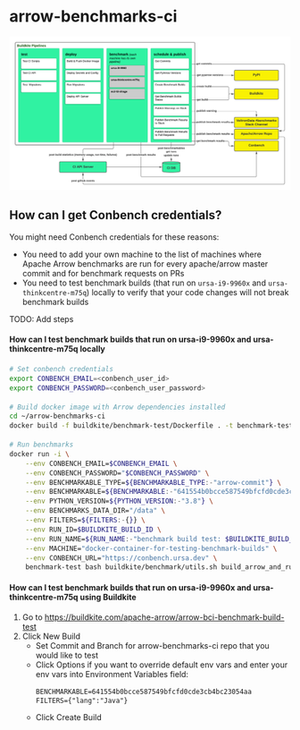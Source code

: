 # arrow-benchmarks-ci
![Screenshot](diagram.png)

## How can I get Conbench credentials?
You might need Conbench credentials for these reasons:
- You need to add your own machine to the list of machines where Apache Arrow benchmarks are run for every apache/arrow
master commit and for benchmark requests on PRs
- You need to test benchmark builds (that run on `ursa-i9-9960x` and `ursa-thinkcentre-m75q`) locally to verify that your
code changes will not break benchmark builds

TODO: Add steps

#### How can I test benchmark builds that run on ursa-i9-9960x and ursa-thinkcentre-m75q locally
```bash
# Set conbench credentials
export CONBENCH_EMAIL=<conbench_user_id>
export CONBENCH_PASSWORD=<conbench_user_password>

# Build docker image with Arrow dependencies installed
cd ~/arrow-benchmarks-ci
docker build -f buildkite/benchmark-test/Dockerfile . -t benchmark-test

# Run benchmarks
docker run -i \
    --env CONBENCH_EMAIL=$CONBENCH_EMAIL \
    --env CONBENCH_PASSWORD="$CONBENCH_PASSWORD" \
    --env BENCHMARKABLE_TYPE=${BENCHMARKABLE_TYPE:-"arrow-commit"} \
    --env BENCHMARKABLE=${BENCHMARKABLE:-"641554b0bcce587549bfcfd0cde3cb4bc23054aa"} \
    --env PYTHON_VERSION=${PYTHON_VERSION:-"3.8"} \
    --env BENCHMARKS_DATA_DIR="/data" \
    --env FILTERS=${FILTERS:-{}} \
    --env RUN_ID=$BUILDKITE_BUILD_ID \
    --env RUN_NAME=${RUN_NAME:-"benchmark build test: $BUILDKITE_BUILD_ID"} \
    --env MACHINE="docker-container-for-testing-benchmark-builds" \
    --env CONBENCH_URL="https://conbench.ursa.dev" \
    benchmark-test bash buildkite/benchmark/utils.sh build_arrow_and_run_benchmark_groups
```

#### How can I test benchmark builds that run on ursa-i9-9960x and ursa-thinkcentre-m75q using Buildkite
1. Go to https://buildkite.com/apache-arrow/arrow-bci-benchmark-build-test
2. Click New Build
    - Set Commit and Branch for arrow-benchmarks-ci repo that you would like to test
    - Click Options if you want to override default env vars and enter your env vars into Environment Variables field:
       ```
       BENCHMARKABLE=641554b0bcce587549bfcfd0cde3cb4bc23054aa
       FILTERS={"lang":"Java"}
       ```
    - Click Create Build
